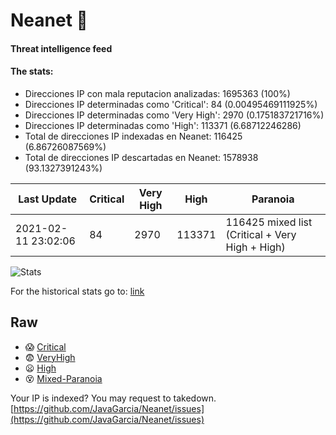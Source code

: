 # Neanet :hocho:
#### Threat intelligence feed
#### The stats:

- Direcciones IP con mala reputacion analizadas: 1695363 (100%)
- Direcciones IP determinadas como 'Critical':  84 (0.00495469111925%)
- Direcciones IP determinadas como 'Very High':  2970 (0.175183721716%)
- Direcciones IP determinadas como 'High':  113371 (6.68712246286)
- Total de direcciones IP indexadas en Neanet:  116425 (6.86726087569%)
- Total de direcciones IP descartadas en Neanet:  1578938 (93.1327391243%)

| Last Update | Critical | Very High | High | Paranoia |
| --- | --- | --- | --- | --- |
| 2021-02-11 23:02:06 | 84 | 2970 | 113371 | 116425 mixed list (Critical + Very High + High)|

![Stats](https://docs.google.com/spreadsheets/d/e/2PACX-1vSnaNMIXVabIpDJjufMlzH7poXnshF3mgd8Is1g9ytUEzVsP5my4Trn8f-xkoLLQ38xpL3HtmUexLo6/pubchart?oid=501124687&format=image)

For the historical stats go to: [link](/stats.csv)
## Raw
- :scream: [Critical](https://raw.githubusercontent.com/JavaGarcia/Neanet/master/blacklists/neanet_critical.txt)
- :fearful: [VeryHigh](https://raw.githubusercontent.com/JavaGarcia/Neanet/master/blacklists/neanet_veryHigh.txtt)
- :frowning: [High](https://raw.githubusercontent.com/JavaGarcia/Neanet/master/blacklists/neanet_high.txt)
- :dizzy_face: [Mixed-Paranoia](https://raw.githubusercontent.com/JavaGarcia/Neanet/master/blacklists/neanet_all.txt)


Your IP is indexed? You may request to takedown. [https://github.com/JavaGarcia/Neanet/issues](https://github.com/JavaGarcia/Neanet/issues)




































































































































































































































































































































































































































































































































































































































































































































































































































































































































































































































































































































































































































































































































































































































































































































































































































































































































































































































































































































































































































































































































































































































































































































































































































































































































































































































































































































































































































































































































































































































































































































































































































































































































































































































































































































































































































































































































































































































































































































































































































































































































































































































































































